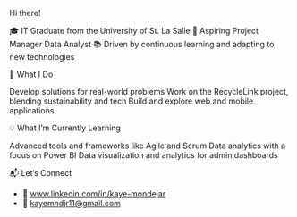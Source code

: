 Hi there!

🎓 IT Graduate from the University of St. La Salle
🚀 Aspiring Project Manager  Data Analyst
📚 Driven by continuous learning and adapting to new technologies

🌟 What I Do

Develop solutions for real-world problems
Work on the RecycleLink project, blending sustainability and tech
Build and explore web and mobile applications

💡 What I’m Currently Learning

Advanced tools and frameworks like Agile and Scrum
Data analytics with a focus on Power BI
Data visualization and analytics for admin dashboards


📬 Let’s Connect
- 💼 www.linkedin.com/in/kaye-mondejar
- 📧 kayemndjr11@gmail.com
